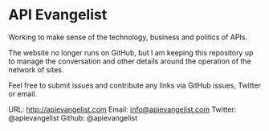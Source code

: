 # API Evangelist 

Working to make sense of the technology, business and politics of APIs.

The website no longer runs on GitHub, but I am keeping this repository up to manage the conversation and other details around the operation of the network of sites.

Feel free to submit issues and contribute any links via GitHub issues, Twitter or email.

URL: http://apievangelist.com Email: info@apievangelist.com Twitter: @apievangelist Github: @apievangelist
